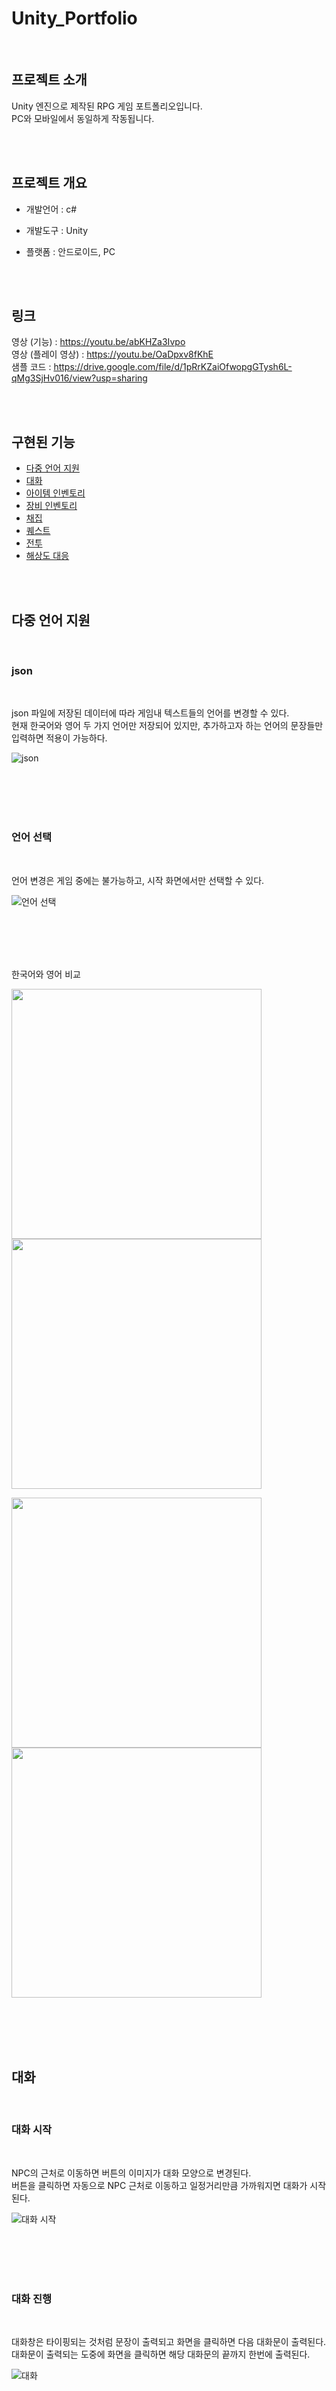 # Unity_Portfolio

<br> 

## 프로젝트 소개

Unity 엔진으로 제작된 RPG 게임 포트폴리오입니다.
<br>
PC와 모바일에서 동일하게 작동됩니다.

<br>
<br>

## 프로젝트 개요

- 개발언어 : c#

- 개발도구 : Unity 

- 플랫폼 : 안드로이드, PC

<br>
<br>

## 링크
영상 (기능) : https://youtu.be/abKHZa3Ivpo
<br>
영상 (플레이 영상) : https://youtu.be/OaDpxv8fKhE
<br>
샘플 코드 : https://drive.google.com/file/d/1pRrKZaiOfwopgGTysh6L-qMg3SjHv016/view?usp=sharing

<br>
<br>

## 구현된 기능
<!-- - [다중언어 지원](https://github.com/mintchobab/Unity_Portfolio/blob/main/contents/language/language.md)
- [대화](https://github.com/mintchobab/Unity_Portfolio/blob/main/contents/talk/talk.md)
- [아이템 인벤토리](https://github.com/mintchobab/Unity_Portfolio/tree/main/contents/inventory_item/inventory_item.md)
- [장비 인벤토리](https://github.com/mintchobab/Unity_Portfolio/tree/main/contents/inventory_equip/inventory_equip.md)
- [채집](https://github.com/mintchobab/Unity_Portfolio/blob/main/contents/collect/collect.md)
- [퀘스트](https://github.com/mintchobab/Unity_Portfolio/blob/main/contents/quest/quest.md)
- [전투](https://github.com/mintchobab/Unity_Portfolio/blob/main/contents/combat/combat.md)
- [해상도 대응](https://github.com/mintchobab/Unity_Portfolio/blob/main/contents/resolution/resolution.md) -->

 
- [다중 언어 지원](#다중-언어-지원) <!-- omit in toc -->
  <!-- - [json](#json)
  - [언어 선택](#언어-선택) -->
- [대화](#대화)
  <!-- - [대화 시작](#대화-시작)
  - [대화 진행](#대화-진행) -->
- [아이템 인벤토리](#아이템-인벤토리)
  <!-- - [아이템 획득](#아이템-획득)
  - [아이템 사용](#아이템-사용)
  - [인벤토리 확장](#인벤토리-확장) -->
- [장비 인벤토리](#장비-인벤토리)
  <!-- - [정렬](#정렬)
  - [장착](#장비-장착)
  - [해제](#장비-해제)
  - [스텟 적용](#스텟-적용) -->
- [채집](#채집)
  <!-- - [채집 시작](#채집-시작)
  - [채직 진행](#채집-진행)
  - [채집 종류](#채집-종류) -->
- [퀘스트](#퀘스트)
  <!-- - [퀘스트 수락](#퀘스트-수락)
  - [퀘스트 확인](#퀘스트-확인)
  - [퀘스트 진행](#퀘스트-진행) -->
- [전투](#전투)
  <!-- - [플레이어의 공격](#플레이어의-공격)
  - [몬스터 AI](#몬스터-ai)
  - [보스 몬스터](#보스-몬스터) -->
- [해상도 대응](#해상도-대응)



<br>
<br>

## 다중 언어 지원

<br>

### json

<br>

json 파일에 저장된 데이터에 따라 게임내 텍스트들의 언어를 변경할 수 있다.
<br>
현재 한국어와 영어 두 가지 언어만 저장되어 있지만, 추가하고자 하는 언어의 문장들만 입력하면 적용이 가능하다.

![json](./images/language_json.jpg)

<br>
<br>
<br>
<br>

### 언어 선택

<br>

언어 변경은 게임 중에는 불가능하고, 시작 화면에서만 선택할 수 있다.

![언어 선택](./images/language_select.png)

<br>
<br>
<br>
<br>

한국어와 영어 비교
<p align="left"> <img src="./images/language_1.png" width="400"> <img src="./images/language_2.png" width="400"> </p>
<p align="left"> <img src="./images/language_3.png" width="400"> <img src="./images/language_4.png" width="400"> </p>

<br>
<br>
<br>
<br>

## 대화

<br>

### 대화 시작

<br>

NPC의 근처로 이동하면 버튼의 이미지가 대화 모양으로 변경된다.
<br>
버튼을 클릭하면 자동으로 NPC 근처로 이동하고 일정거리만큼 가까워지면 대화가 시작된다.

![대화 시작](./images/talk_move.gif)

<br>
<br>
<br>
<br>

### 대화 진행

<br>

대화창은 타이핑되는 것처럼 문장이 출력되고 화면을 클릭하면 다음 대화문이 출력된다.
<br>
대화문이 출력되는 도중에 화면을 클릭하면 해당 대화문의 끝까지 한번에 출력된다.

![대화](./images/talk_talk.gif)

<br>
<br>
<br>
<br>

## 아이템 인벤토리

<br>

### 아이템 획득

<br>

아이템을 획득하면 순서대로 인벤토리에 저장된다.

![인벤토리](./images/inventory.png)

<br>
<br>
<br>
<br>

아이템마다 최대 개수가 존재하고, 개수를 초과하게 되면 새로운 슬롯에 생성된다.

![아이템 추가](./images/inventory_item_add.gif)

<br>
<br>
<br>
<br>

### 아이템 사용

<br>

아이템을 클릭하면 팝업창이 활성화 되고 해당 아이템에 대한 정보가 출력된다.

![팝업](./images/inventory_item_popup.gif)

<br>
<br>
<br>
<br>

아이템 사용 가능 여부에 따라 팝업창의 버튼이 활성화 / 비활성화 된다.

<p align="left"> <img src="./images/inventory_item_available.png" width="400"> <img src="./images/inventory_item_unavailable.png" width="400"> </p>

<br>
<br>
<br>
<br>

### 인벤토리 확장

<br>

'+' 버튼을 누르면 최대 50칸까지 인벤토리를 확장할 수 있다.

![확장](./images/inventory_item_expand.gif)

<br>
<br>
<br>
<br>

## 장비 인벤토리

<br>

### 정렬

<br>

탭 버튼을 클릭하면 해당 장비가 인벤토리에 앞쪽으로 오게 정렬된다. (같은 종류끼리는 아이템의 ID 순서에 따라 정렬)

![정렬](./images/inventory_equip_tab.gif)

<br>
<br>
<br>
<br>

### 장비 장착

<br>

장비를 클릭하면 해당 장비를 설명하는 팝업창이 나오고 장착 버튼을 누르면 부위에 맞게 자동으로 장착된다.

![장착](./images/inventory_equip_equip.gif)

<br>
<br>
<br>
<br>

### 장비 해제

<br>

장착된 장비를 클릭하면 장비를 해제할 수 있다.

![장착 해제](./images/inventory_equip_unequip.gif)

<br>
<br>
<br>
<br>

### 스텟 적용

<br>

장비가 장착되거나 해제됨에 따라 플레이어의 스텟이 변경된다.

![스텟 변경](./images/inventory_equip_stat.gif)

<br>
<br>
<br>
<br>

## 채집

<br>

### 채집 시작

<br>

채집물 근처로 이동하면 버튼의 이미지가 변경된다.
<br>
버튼을 클릭하면 자동으로 채집물 근처로 이동하고 일정거리만큼 가까워지면 채집이 시작된다.

![채집 시작](./images/collect_start.gif)

<br>
<br>
<br>
<br>

### 채집 진행

<br>

채집이 시작되면 게이지가 나타난다. 노란색 게이지가 가득 차면 채집이 종료되고 해당 아이템을 획득한다.

![채집 과정](./images/collect_process.gif)

<br>
<br>

노란색 게이지는 일정 확률에 따라 한칸씩 채워진다.
<br>
흰색 게이지는 시간을 나타내고 흰색 게이지가 전부 줄어들 때까지 노란색 게이지가 채워지지 못하면 실패하게 된다.

![채집 게이지](./images/collect_gauge.png)

<br>
<br>
<br>
<br>

### 채집 종류

<br>

채광

![채광](./images/collect_mining.gif)

<br>

낚시

![낚시](./images/collect_fisihing.gif)

<br>

수색

![수색](./images/collect_searching.gif)

<br>
<br>
<br>
<br>

## 퀘스트

<br>

### 퀘스트 수락

<br>

머리 위에 느낌표가 있는 NPC에게 퀘스트를 받을 수 있다.

![퀘스트 NPC](./images/quest_accept.png)

<br>
<br>

대화 마지막에 수락 / 취소 버튼이 활성화 되는데, 수락 버튼을 누르면 퀘스트가 받아진다.

![퀘스트 수락](./images/quest_talk.png)
 
<br>
<br>
<br>
<br>

### 퀘스트 확인

<br>

진행중인 퀘스트는 화면 우측 버튼을 클릭해서 확인할 수 있다.

![퀘스트 확인](./images/quest_check.gif)

<br>
<br>
<br>
<br>

### 퀘스트 진행

<br>

퀘스트 아이템을 획득하거나 몬스터를 사냥했을 때 화면 위쪽에 현재 퀘스트 진행도가 표시된다.

![퀘스트 진행](./images/quest_process.gif)

<br>
<br>
<br>
<br>

## 전투

<br>

### 플레이어의 공격

<br>

플레이어는 일반 공격과 스킬 공격을 할 수 있다.
<br>
버튼을 클릭하면 공격을 실행할 수 있고, 각각의 공격은 개별 쿨타임을 가지고 있다.

![플레이어 공격](./images/combat_player_attack.gif)

<br>
<br>
<br>
<br>

### 몬스터 AI

<br>

몬스터는 Behaviour Tree에 기반하여 동작을 한다.

![Behaviour Tree](./images/behaviourtree.png)

<br>
<br>
<br>
<br>

플레이어가 멀어지면 추적을 하고 가까워지면 공격을 시작한다.

![몬스터 AI](./images/combat_ai.gif)

<br>
<br>
<br>
<br>

### 보스 몬스터

<br>

보스 몬스터의 AI는 일반 늑대와 동일하지만 근접 공격뿐만 아니라 범위 공격도 사용한다.

![보스 몬스터](./images/combat_boss_attack.gif)

<br>
<br>
<br>
<br>

## 해상도 대응

### 16:9 vs 18.5:9

<br>

![16:9](./images/resolution_16_1.png)
![18.5:9](./images/resolution_18_1.png)

<br>
<br>

![16:9](./images/resolution_16_2.png)
![18.5:9](./images/resolution_18_2.png)

<br>
<br>

![16:9](./images/resolution_16_3.png)
![18.5:9](./images/resolution_18_3.png)
